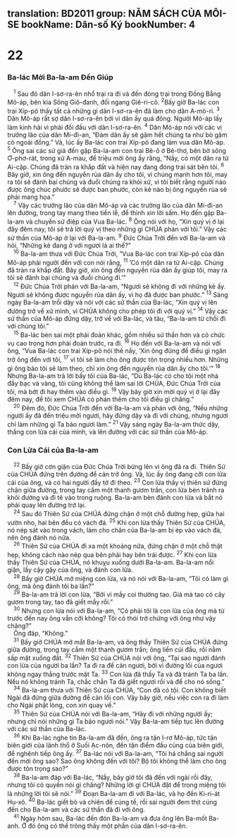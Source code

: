 translation: BD2011
group: NĂM SÁCH CỦA MÔI-SE
bookName: Dân-số Ký 
bookNumber: 4
-------

<div class="title"><h1>22</h1><h3>Ba-lác Mời Ba-la-am Ðến Giúp</h3></div>
<span class="verse dan_22_1"> <sup>1</sup> Sau đó dân I-sơ-ra-ên nhổ trại ra đi và đến đóng trại trong Ðồng Bằng Mô-áp, bên kia Sông Giô-đanh, đối ngang Giê-ri-cô.</span>
<span class="verse dan_22_2"><sup>2</sup>Bấy giờ Ba-lác con trai Xíp-pô thấy tất cả những gì dân I-sơ-ra-ên đã làm cho dân A-mô-ri. </span>
<span class="verse dan_22_3"><sup>3</sup> Dân Mô-áp rất sợ dân I-sơ-ra-ên bởi vì dân ấy quá đông. Người Mô-áp lấy làm kinh hãi vì phải đối đầu với dân I-sơ-ra-ên.</span>
<span class="verse dan_22_4"><sup>4</sup> Dân Mô-áp nói với các vị trưởng lão của dân Mi-đi-an, “Ðám dân ấy sẽ gặm hết chúng ta như bò gặm cỏ ngoài đồng.” Vả, lúc ấy Ba-lác con trai Xíp-pô đang làm vua dân Mô-áp. </span>
<span class="verse dan_22_5"><sup>5</sup> Ông sai các sứ giả đến gặp Ba-la-am con trai Bê-ô ở Bê-thơ, bên bờ sông Ơ-phơ-rát, trong xứ A-mau, để triệu mời ông ấy rằng, “Nầy, có một dân ra từ Ai-cập. Chúng đã tràn ra khắp đất và hiện nay đang đóng trại sát bên tôi. </span>
<span class="verse dan_22_6"><sup>6</sup> Bây giờ, xin ông đến nguyền rủa dân ấy cho tôi, vì chúng mạnh hơn tôi, may ra tôi sẽ đánh bại chúng và đuổi chúng ra khỏi xứ, vì tôi biết rằng người nào được ông chúc phước sẽ được ban phước, còn kẻ nào bị ông nguyền rủa sẽ phải mang họa.”<br/></span>
<span class="verse dan_22_7"> <sup>7</sup> Vậy các trưởng lão của dân Mô-áp và các trưởng lão của dân Mi-đi-an lên đường, trong tay mang theo tiền lễ, để thỉnh xin lời sấm. Họ đến gặp Ba-la-am và chuyển sứ điệp của Vua Ba-lác. </span>
<span class="verse dan_22_8"><sup>8</sup> Ông nói với họ, “Xin quý vị ở lại đây đêm nay, tôi sẽ trả lời quý vị theo những gì CHÚA phán với tôi.” Vậy các sứ thần của Mô-áp ở lại với Ba-la-am.</span>
<span class="verse dan_22_9"><sup>9</sup> Ðức Chúa Trời đến với Ba-la-am và hỏi, “Những kẻ đang ở với ngươi là ai thế?”<br/></span>
<span class="verse dan_22_10"> <sup>10</sup> Ba-la-am thưa với Ðức Chúa Trời, “Vua Ba-lác con trai Xíp-pô của dân Mô-áp phái người đến với con nói rằng, </span>
<span class="verse dan_22_11"><sup>11</sup> ‘Có một dân ra từ Ai-cập. Chúng đã tràn ra khắp đất. Bây giờ, xin ông đến nguyền rủa dân ấy giúp tôi, may ra tôi sẽ đánh bại chúng và đuổi chúng đi.’”<br/></span>
<span class="verse dan_22_12"> <sup>12</sup> Ðức Chúa Trời phán với Ba-la-am, “Ngươi sẽ không đi với những kẻ ấy. Ngươi sẽ không được nguyền rủa dân ấy, vì họ đã được ban phước.” </span>
<span class="verse dan_22_13"><sup>13</sup> Sáng ngày Ba-la-am trỗi dậy và nói với các sứ thần của Ba-lác, “Xin quý vị lên đường trở về xứ mình, vì CHÚA không cho phép tôi đi với quý vị.” </span>
<span class="verse dan_22_14"><sup>14</sup> Vậy các sứ thần của Mô-áp đứng dậy, trở về với Ba-lác, và tâu, “Ba-la-am từ chối đi với chúng tôi.”<br/></span>
<span class="verse dan_22_15"> <sup>15</sup> Ba-lác bèn sai một phái đoàn khác, gồm nhiều sứ thần hơn và có chức vụ cao trọng hơn phái đoàn trước, ra đi. </span>
<span class="verse dan_22_16"><sup>16</sup> Họ đến với Ba-la-am và nói với ông, “Vua Ba-lác con trai Xíp-pô nói thế nầy, ‘Xin ông đừng để điều gì ngăn trở ông đến với tôi, </span>
<span class="verse dan_22_17"><sup>17</sup> vì tôi sẽ làm cho ông được tôn trọng nhiều hơn. Những gì ông bảo tôi sẽ làm theo, chỉ xin ông đến nguyền rủa dân ấy cho tôi.’” </span>
<span class="verse dan_22_18"><sup>18</sup> Nhưng Ba-la-am trả lời bầy tôi của Ba-lác, “Dù Ba-lác có cho tôi một nhà đầy bạc và vàng, tôi cũng không thể làm sai lời CHÚA, Ðức Chúa Trời của tôi, mà bớt đi hay thêm vào điều gì. </span>
<span class="verse dan_22_19"><sup>19</sup> Vậy bây giờ xin mời quý vị ở lại đây đêm nay, để tôi xem CHÚA có phán thêm cho tôi điều gì chăng.”<br/></span>
<span class="verse dan_22_20"> <sup>20</sup> Ðêm đó, Ðức Chúa Trời đến với Ba-la-am và phán với ông, “Nếu những người ấy đã đến triệu mời ngươi, hãy đứng dậy và đi với chúng, nhưng ngươi chỉ làm những gì Ta bảo ngươi làm.” </span>
<span class="verse dan_22_21"><sup>21</sup> Vậy sáng ngày Ba-la-am thức dậy, thắng con lừa cái của mình, và lên đường với các sứ thần của Mô-áp.<br/></span>
<div class="title"><h3>Con Lừa Cái của Ba-la-am</h3></div>
<span class="verse dan_22_22"> <sup>22</sup> Bấy giờ cơn giận của Ðức Chúa Trời bừng lên vì ông đã ra đi. Thiên Sứ của CHÚA đứng trên đường để cản trở ông. Vả, lúc ấy ông đang cỡi con lừa cái của ông, và có hai người đầy tớ đi theo. </span>
<span class="verse dan_22_23"><sup>23</sup> Con lừa thấy vị thiên sứ đứng chận giữa đường, trong tay cầm một thanh gươm trần, con lừa bèn tránh ra khỏi đường và đi tẻ vào trong ruộng. Ba-la-am bèn đánh con lừa và bắt nó phải quay lên đường trở lại.<br/></span>
<span class="verse dan_22_24"> <sup>24</sup> Sau đó Thiên Sứ của CHÚA đứng chận ở một chỗ đường hẹp, giữa hai vườn nho, hai bên đều có vách đá. </span>
<span class="verse dan_22_25"><sup>25</sup> Khi con lừa thấy Thiên Sứ của CHÚA, nó nép sát vào trong vách, làm cho chân của Ba-la-am bị ép vào vách đá, nên ông đánh nó nữa.<br/></span>
<span class="verse dan_22_26"> <sup>26</sup> Thiên Sứ của CHÚA đi xa một khoảng nữa, đứng chận ở một chỗ thật hẹp, không cách nào nép qua bên phải hay bên trái được. </span>
<span class="verse dan_22_27"><sup>27</sup> Khi con lừa thấy Thiên Sứ của CHÚA, nó khuỵu xuống dưới Ba-la-am. Ba-la-am nổi giận, lấy cậy gậy của ông, và đánh con lừa.<br/></span>
<span class="verse dan_22_28"> <sup>28</sup> Bấy giờ CHÚA mở miệng con lừa, và nó nói với Ba-la-am, “Tôi có làm gì ông, mà ông đánh tôi ba lần?”<br/></span>
<span class="verse dan_22_29"> <sup>29</sup> Ba-la-am trả lời con lừa, “Bởi vì mầy coi thường tao. Giá mà tao có cây gươm trong tay, tao đã giết mầy rồi.”<br/></span>
<span class="verse dan_22_30"> <sup>30</sup> Nhưng con lừa nói với Ba-la-am, “Có phải tôi là con lừa của ông mà từ trước đến nay ông vẫn cỡi không? Tôi có thói trở chứng với ông như vậy chăng?”<br/> Ông đáp, “Không.”<br/></span>
<span class="verse dan_22_31"> <sup>31</sup> Bấy giờ CHÚA mở mắt Ba-la-am, và ông thấy Thiên Sứ của CHÚA đứng giữa đường, trong tay cầm một thanh gươm trần; ông liền cúi đầu, rồi nằm sấp mặt xuống đất. </span>
<span class="verse dan_22_32"><sup>32</sup> Thiên Sứ của CHÚA nói với ông, “Tại sao ngươi đánh con lừa của ngươi ba lần? Ta đi ra để cản ngươi, bởi vì đường lối của ngươi không ngay thẳng trước mặt Ta. </span>
<span class="verse dan_22_33"><sup>33</sup> Con lừa đã thấy Ta và đã tránh Ta ba lần. Nếu nó không tránh Ta, chắc chắn Ta đã giết ngươi rồi và để cho nó sống.”<br/></span>
<span class="verse dan_22_34"> <sup>34</sup> Ba-la-am thưa với Thiên Sứ của CHÚA, “Con đã có tội. Con không biết Ngài đã đứng giữa đường để cản lối con. Vậy bây giờ, nếu việc con ra đi làm cho Ngài phật lòng, con xin quay về.”<br/></span>
<span class="verse dan_22_35"> <sup>35</sup> Thiên Sứ của CHÚA nói với Ba-la-am, “Hãy đi với những người ấy; nhưng chỉ nói những gì Ta bảo ngươi nói.” Vậy Ba-la-am tiếp tục lên đường với các sứ thần của Ba-lác.<br/></span>
<span class="verse dan_22_36"> <sup>36</sup> Khi Ba-lác nghe tin Ba-la-am đã đến, ông ra tận I-rơ Mô-áp, tức tận biên giới của lãnh thổ ở Suối Ạc-nôn, đến tận điểm đầu cùng của biên giới, để nghênh tiếp ông ấy. </span>
<span class="verse dan_22_37"><sup>37</sup> Ba-lác nói với Ba-la-am, “Tôi há chẳng sai người đến mời ông sao? Sao ông không đến với tôi? Bộ tôi không thể làm cho ông được tôn trọng sao?”<br/></span>
<span class="verse dan_22_38"> <sup>38</sup> Ba-la-am đáp với Ba-lác, “Nầy, bây giờ tôi đã đến với ngài rồi đây, nhưng tôi có quyền nói gì chăng? Những lời gì CHÚA đặt để trong miệng tôi là những lời tôi sẽ nói.” </span>
<span class="verse dan_22_39"><sup>39</sup> Ðoạn Ba-la-am đi với Ba-lác, và họ đến Ki-ri-át Hu-xô. </span>
<span class="verse dan_22_40"><sup>40</sup> Ba-lác giết bò và chiên để cúng tế, rồi sai người đem thịt cúng đến cho Ba-la-am và các sứ thần đã đi với ông.<br/></span>
<span class="verse dan_22_41"> <sup>41</sup> Ngày hôm sau, Ba-lác đến đón Ba-la-am và đưa ông lên Ba-mốt Ba-anh. Ở đó ông có thể trông thấy một phần của dân I-sơ-ra-ên.<br/></span>
